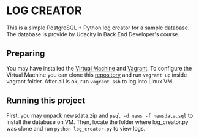 # LOG CREATOR

This is a simple PostgreSQL + Python log creator for a sample database.
The database is provide by Udacity in Back End Developer's course.

## Preparing

You may have installed the [Virtual Machine](https://www.virtualbox.org/wiki/Downloads) and [Vagrant](https://www.vagrantup.com/downloads.html).
To configure the Virtual Machine you can clone this [repository](https://github.com/udacity/fullstack-nanodegree-vm) and run `vagrant up` inside vagrant folder.
After all is ok, run `vagrant ssh` to log into Linux VM

## Running this project

First, you may unpack newsdata.zip and `psql -d news -f newsdata.sql` to install the database on VM.
Then, locate the folder where log_creator.py was clone and run `python log_creator.py` to view logs.
